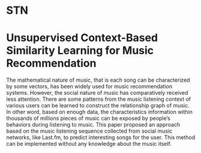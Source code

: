 # STN
Unsupervised Context-Based Similarity Learning for Music Recommendation
======================

The mathematical nature of music, that is each song can be characterized by some vectors, has been widely used for music recommendation systems. However, the social nature of music has comparatively received less attention. There are some patterns from the music listening context of various users can be learned to construct the relationship graph of music. In other word, based on enough data, the characteristics information within thousands of millions pieces of music can be exposed by people’s behaviors during listening to music. This paper proposed an approach based on the music listening sequence collected from social music networks, like Last.fm, to predict interesting songs for the user. This method can be implemented without any knowledge about the music itself.
